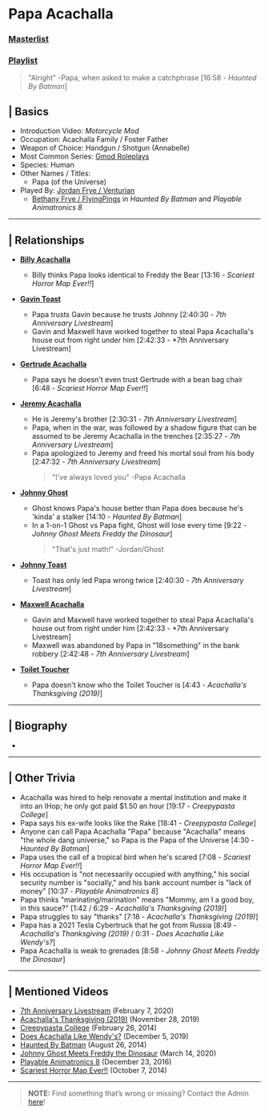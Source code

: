 # Papa Acachalla
### [Masterlist]()
### [Playlist]()

> "Alright" -Papa, when asked to make a catchphrase \[16:58 - *Haunted By Batman*]

## | Basics
- Introduction Video: *Motorcycle Mod*
- Occupation: Acachalla Family / Foster Father
- Weapon of Choice: Handgun / Shotgun \(Annabelle)
- Most Common Series: [Gmod Roleplays](6.Series/Gmod/Roleplays.md)
- Species: Human
- Other Names / Titles:
  - Papa \(of the Universe)
- Played By: [Jordan Frye / Venturian](3.Siblings/3.1.Jordan-Frye-Venturian.md)
  - [Bethany Frye / FlyingPings](3.Siblings/3.3.Bethany-Frye-FlyingPings.md) in *Haunted By Batman* and *Playable Animatronics 8*

----

## | Relationships
- [**Billy Acachalla**](5.Characters/Billy_Acachalla.md)
  - Billy thinks Papa looks identical to Freddy the Bear \[13:16 - *Scariest Horror Map Ever!!*]

- [**Gavin Toast**](5.Characters/One-Use_Uncommon.md)
  - Papa trusts Gavin because he trusts Johnny \[2:40:30 - *7th Anniversary Livestream*]
  - Gavin and Maxwell have worked together to steal Papa Acachalla's house out from right under him \[2:42:33 - *7th Anniversary Livestream]

- [**Gertrude Acachalla**](5.Characters/Gerturde_Acachalla.md)
  - Papa says he doesn't even trust Gertrude with a bean bag chair \[6:48 - *Scariest Horror Map Ever!!*]

- [**Jeremy Acachalla**](5.Characters/One-Use_Uncommon.md)
  - He is Jeremy's brother \[2:30:31 - *7th Anniversary Livestream*]
  - Papa, when in the war, was followed by a shadow figure that can be assumed to be Jeremy Acachalla in the trenches \[2:35:27 - *7th Anniversary Livestream*]
  - Papa apologized to Jeremy and freed his mortal soul from his body \[2:47:32 - *7th Anniversary Livestream*]
    > "I've always loved you" -Papa Acachalla

- [**Johnny Ghost**](5.Characters/Johnny_Ghost.md)
  - Ghost knows Papa's house better than Papa does because he's 'kinda' a stalker \[14:10 - *Haunted By Batman*]
  - In a 1-on-1 Ghost vs Papa fight, Ghost will lose every time \[9:22 - *Johnny Ghost Meets Freddy the Dinosaur*]
    > "That's just math!" -Jordan/Ghost

- [**Johnny Toast**](5.Characters/Johnny_Toast.md)
  - Toast has only led Papa wrong twice \[2:40:30 - *7th Anniversary Livestream*]

- [**Maxwell Acachalla**](5.Characters/Maxwell_Acachalla.md)
  - Gavin and Maxwell have worked together to steal Papa Acachalla's house out from right under him \[2:42:33 - *7th Anniversary Livestream]
  - Maxwell was abandoned by Papa in "18something" in the bank robbery \[2:42:48 - *7th Anniversary Livestream*]

- [**Toilet Toucher**](5.Characters/Toilet_Toucher.md)
  - Papa doesn't know who the Toilet Toucher is \[4:43 - *Acachalla's Thanksgiving (2019)*]

----

## | Biography
- 

----

## | Other Trivia
- Acachalla was hired to help renovate a mental institution and make it into an IHop; he only got paid $1.50 an hour \[19:17 - *Creepypasta College*]
- Papa says his ex-wife looks like the Rake \[18:41 - *Creepypasta College*]
- Anyone can call Papa Acachalla "Papa" because "Acachalla" means "the whole dang universe," so Papa is the Papa of the Universe \[4:30 - *Haunted By Batman*]
- Papa uses the call of a tropical bird when he's scared \[7:08 - *Scariest Horror Map Ever!!*]
- His occupation is "not necessarily occupied with anything," his social security number is "socially," and his bank account number is "lack of money" \[10:37 - *Playable Animatronics 8*]
- Papa thinks "marinating/marination" means "Mommy, am I a good boy, in this sauce?" \[1:42 / 6:29 - *Acachalla's Thanksgiving (2019)*]
- Papa struggles to say "thanks" \[7:18 - *Acachalla's Thanksgiving (2019)*]
- Papa has a 2021 Tesla Cybertruck that he got from Russia \[8:49 - *Acachalla's Thanksgiving (2019)* / 0:31 - *Does Acachalla Like Wendy's?*]
- Papa Acachalla is weak to grenades \[8:58 - *Johnny Ghost Meets Freddy the Dinosaur*]

----

## | Mentioned Videos
- [7th Anniversary Livestream](https://youtu.be/GBFpW-t83Zs) \(February 7, 2020)
- [Acachalla's Thanksgiving (2019)](https://youtu.be/dC5GT2mZNEk) \(November 28, 2019)
- [Creepypasta College](https://youtu.be/TyTM5NU8jKY) \(February 26, 2014)
- [Does Acachalla Like Wendy's?](https://youtu.be/K2-86Dc81Ec) \(December 5, 2019)
- [Haunted By Batman](https://youtu.be/LymOGelRMwc) \(August 26, 2014)
- [Johnny Ghost Meets Freddy the Dinosaur](https://youtu.be/cNcfpGXRgYM) \(March 14, 2020)
- [Playable Animatronics 8](https://youtu.be/KByoXkGBzWo) \(December 23, 2016)
- [Scariest Horror Map Ever!!](https://youtu.be/7ZrYVSgBI1Y) \(October 7, 2014)

----

> **NOTE:** Find something that’s wrong or missing? Contact the Admin [here](../chapter_2.md)!